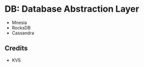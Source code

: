 DB: Database Abstraction Layer
==============================

* Mnesia
* RocksDB
* Cassandra

Credits
-------

* KVS

